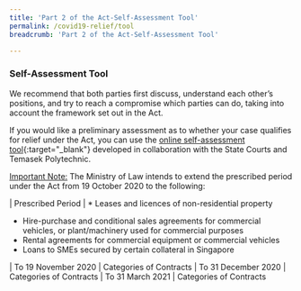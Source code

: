 ```yaml
---
title: 'Part 2 of the Act-Self-Assessment Tool'
permalink: /covid19-relief/tool
breadcrumb: 'Part 2 of the Act-Self-Assessment Tool'

---
```


### Self-Assessment Tool ###

We recommend that both parties first discuss, understand each other’s positions, and try to reach a compromise which parties can do, taking into account the framework set out in the Act.

If you would like a preliminary assessment as to whether your case qualifies for relief under the Act, you can use the [online self-assessment tool](https://go.gov.sg/covid19-assessment-tool){:target="_blank"} developed in collaboration with the State Courts and Temasek Polytechnic.

<u>Important Note:</u> The Ministry of Law intends to extend the prescribed period under the Act from 19 October 2020 to the following: 

| Prescribed Period | *	Leases and licences of non-residential property
*	Hire-purchase and conditional sales agreements for commercial vehicles, or plant/machinery used for commercial purposes
*	Rental agreements for commercial equipment or commercial vehicles
*	Loans to SMEs secured by certain collateral in Singapore

| To 19 November 2020 | Categories of Contracts
| To  31 December 2020 | Categories of Contracts
| To 31 March 2021 | Categories of Contracts
